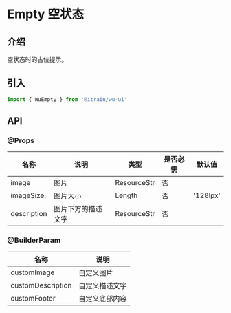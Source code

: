 # Empty 空状态

## 介绍

空状态时的占位提示。

## 引入

```typescript
import { WuEmpty } from '@itrain/wu-ui'
```

## API

### @Props

| 名称        | 说明               | 类型        | 是否必需 | 默认值   |
| ----------- | ------------------ | ----------- | -------- | -------- |
| image       | 图片               | ResourceStr | 否       |          |
| imageSize   | 图片大小           | Length      | 否       | '128lpx' |
| description | 图片下方的描述文字 | ResourceStr | 否       | &nbsp;   |

### @BuilderParam

| 名称              | 说明           |
| ----------------- | -------------- |
| customImage       | 自定义图片     |
| customDescription | 自定义描述文字 |
| customFooter      | 自定义底部内容 |

